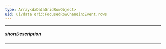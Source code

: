 ```yaml
---
type: Array<dxDataGridRowObject>
uid: ui/data_grid:FocusedRowChangingEvent.rows
---
```

---
##### shortDescription
<!-- Description goes here -->

---
<!-- Description goes here -->